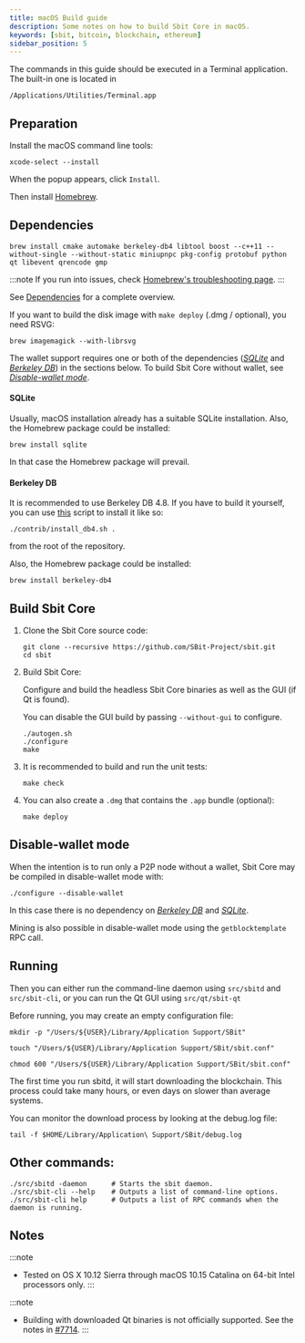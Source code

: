 ```yaml
---
title: macOS Build guide
description: Some notes on how to build Sbit Core in macOS.
keywords: [sbit, bitcoin, blockchain, ethereum]
sidebar_position: 5
---
```



The commands in this guide should be executed in a Terminal application.
The built-in one is located in

```shell
/Applications/Utilities/Terminal.app
```

## Preparation

Install the macOS command line tools:

```shell
xcode-select --install
```

When the popup appears, click `Install`.

Then install [Homebrew](https://brew.sh).

## Dependencies

```shell
brew install cmake automake berkeley-db4 libtool boost --c++11 --without-single --without-static miniupnpc pkg-config protobuf python qt libevent qrencode gmp
```
:::note
If you run into issues, check [Homebrew's troubleshooting page](https://docs.brew.sh/Troubleshooting).
:::

See [Dependencies](dependencies) for a complete overview.

If you want to build the disk image with `make deploy` (.dmg / optional), you need RSVG:

```shell
brew imagemagick --with-librsvg
```

The wallet support requires one or both of the dependencies ([*SQLite*](#sqlite) and [*Berkeley DB*](#berkeley-db)) in the sections below.
To build Sbit Core without wallet, see [*Disable-wallet mode*](#disable-wallet-mode).

#### SQLite

Usually, macOS installation already has a suitable SQLite installation.
Also, the Homebrew package could be installed:

```shell
brew install sqlite
```

In that case the Homebrew package will prevail.

#### Berkeley DB

It is recommended to use Berkeley DB 4.8. If you have to build it yourself,
you can use [this](https://github.com/SBit-Project/sbit/contrib/install_db4.sh) script to install it
like so:

```shell
./contrib/install_db4.sh .
```

from the root of the repository.

Also, the Homebrew package could be installed:

```shell
brew install berkeley-db4
```

## Build Sbit Core

1. Clone the Sbit Core source code:

    ```shell
    git clone --recursive https://github.com/SBit-Project/sbit.git
    cd sbit
    ```

2.  Build Sbit Core:

    Configure and build the headless Sbit Core binaries as well as the GUI (if Qt is found).

    You can disable the GUI build by passing `--without-gui` to configure.

    ```shell
    ./autogen.sh
    ./configure
    make
    ```

3.  It is recommended to build and run the unit tests:

    ```shell
    make check
    ```

4.  You can also create a  `.dmg` that contains the `.app` bundle (optional):

    ```shell
    make deploy
    ```

## Disable-wallet mode
When the intention is to run only a P2P node without a wallet, Sbit Core may be
compiled in disable-wallet mode with:

```shell
./configure --disable-wallet
```

In this case there is no dependency on [*Berkeley DB*](#berkeley-db) and [*SQLite*](#sqlite).

Mining is also possible in disable-wallet mode using the `getblocktemplate` RPC call.

## Running

Then you can either run the command-line daemon using `src/sbitd` and `src/sbit-cli`, or you can run the Qt GUI using `src/qt/sbit-qt`

Before running, you may create an empty configuration file:

```shell
mkdir -p "/Users/${USER}/Library/Application Support/SBit"

touch "/Users/${USER}/Library/Application Support/SBit/sbit.conf"

chmod 600 "/Users/${USER}/Library/Application Support/SBit/sbit.conf"
```

The first time you run sbitd, it will start downloading the blockchain. This process could
take many hours, or even days on slower than average systems.

You can monitor the download process by looking at the debug.log file:

```shell
tail -f $HOME/Library/Application\ Support/SBit/debug.log
```

## Other commands:

```shell
./src/sbitd -daemon      # Starts the sbit daemon.
./src/sbit-cli --help    # Outputs a list of command-line options.
./src/sbit-cli help      # Outputs a list of RPC commands when the daemon is running.
```

## Notes

:::note
* Tested on OS X 10.12 Sierra through macOS 10.15 Catalina on 64-bit Intel
processors only.
:::

:::note
* Building with downloaded Qt binaries is not officially supported. See the notes in [#7714](https://github.com/bitcoin/bitcoin/issues/7714).
:::